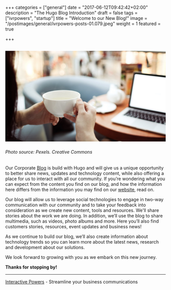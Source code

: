 +++
categories = ["general"]
date = "2017-06-12T09:42:42+02:00"
description = "The Hugo Blog Introduction"
draft = false
tags = ["ivrpowers", "startup"]
title = "Welcome to our New Blog!"
image = "/postimages/general/ivrpowers-posts-01.079.jpeg"
weight = 1
featured = true

+++

![Welcome to our New Blog!](/postimages/general/ivrpowers-posts-01.079.jpeg)
---------
###### Photo source: Pexels. Creative Commons

Our Corporate [Blog](http://blog.ivrpowers.com) is build with Hugo and will give us a unique opportunity to better share news, updates and technology content, while also offering a place for us to interact with all our community. If you’re wondering what you can expect from the content you find on our blog, and how the information here differs from the information you may find on our [website](http://www.interactivepowers.com/), read on.

Our blog will allow us to leverage social technologies to engage in two-way communication with our community and to take your feedback into consideration as we create new content, tools and resources. We'll share stories about the work we are doing. In addition, we’ll use the blog to share multimedia, such as videos, photo albums and more. Here you’ll also find customers stories, resources, event updates and business news!

As we continue to build our blog, we’ll also create information about technology trends so you can learn more about the latest news, research and development about our solutions.

We look forward to growing with you as we embark on this new journey.

**Thanks for stopping by!**

---
[Interactive Powers](http://www.ivrpowers.com/) - Streamline your business communications


